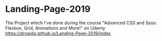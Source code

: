 # Landing-Page-2019
The Project which I've done during the course "Advanced CSS and Sass: Flexbox, Grid, Animations and More!" on Udemy
https://drnaida.github.io/Landing-Page-2019/index
